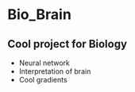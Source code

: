 # Bio_Brain

## Cool project for Biology

- Neural network
- Interpretation of brain
- Cool gradients
